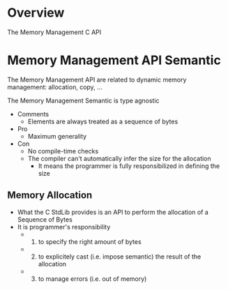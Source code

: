 
# Overview 

The Memory Management C API 

# Memory Management API Semantic 

The Memory Management API are related to dynamic memory management: allocation, copy, ... 

The Memory Management Semantic is type agnostic
- Comments
  - Elements are always treated as a sequence of bytes 
- Pro 
  - Maximum generality 
- Con 
  - No compile-time checks 
  - The compiler can't automatically infer the size for the allocation 
    - It means the programmer is fully responsibilized in defining the size 



## Memory Allocation 

- What the C StdLib provides is an API to perform the allocation of a Sequence of Bytes 
- It is programmer's responsibility 
  - 1) to specify the right amount of bytes 
  - 2) to explicitely cast (i.e. impose semantic) the result of the allocation 
  - 3) to manage errors (i.e. out of memory)
    



